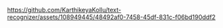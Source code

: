 

https://github.com/KarthikeyaKollu/text-recognizer/assets/108949445/48492af0-7458-45df-831c-f06bd190ddf2
